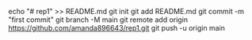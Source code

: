echo "# rep1" >> README.md
git init
git add README.md
git commit -m "first commit"
git branch -M main
git remote add origin https://github.com/amanda896643/rep1.git
git push -u origin main
